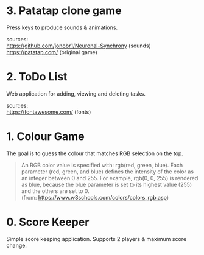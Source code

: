 # 3. Patatap clone game

Press keys to produce sounds & animations. 

sources: <br />
    https://github.com/jonobr1/Neuronal-Synchrony (sounds)<br />
    https://patatap.com/                          (original game)

# 2. ToDo List

Web application for adding, viewing and deleting tasks.

sources:  
    https://fontawesome.com/                      (fonts)

# 1. Colour Game

The goal is to guess the colour that matches RGB selection on the top.

>An RGB color value is specified with: rgb(red, green, blue).
>Each parameter (red, green, and blue) defines the intensity of the color as an integer between 0 and 255.
>For example, rgb(0, 0, 255) is rendered as blue, because the blue parameter is set to its highest value (255) and the others are set to 0.
<br />(from: https://www.w3schools.com/colors/colors_rgb.asp)

# 0. Score Keeper

Simple score keeping application. Supports 2 players & maximum score change.
